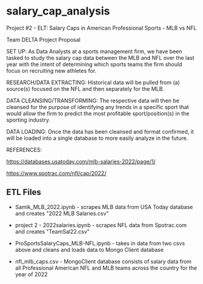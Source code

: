 # salary_cap_analysis

Project #2 - ELT: Salary Caps in American Professional Sports - MLB vs NFL

Team DELTA Project Proposal

SET UP:  As Data Analysts at a sports management firm, we have been tasked to study the salary cap data between the MLB and NFL over the last year with the intent of determining which sports teams the firm should focus on recruiting new athletes for. 

RESEARCH/DATA EXTRACTING: Historical data will be pulled from (a) source(s) focused on the NFL and then separately for the MLB. 

DATA CLEANSING/TRANSFORMING: The respective data will then be cleansed for the purpose of identifying any trends in a specific sport that would allow the firm to predict the most profitable sport/position(s) in the sporting industry. 

DATA LOADING: Once the data has been cleansed and format confirmed, it will be loaded into a single database to more easily analyze in the future. 

REFERENCES:

https://databases.usatoday.com/mlb-salaries-2022/page/1/

https://www.spotrac.com/nfl/cap/2022/


## ETL Files 

* Samik_MLB_2022.ipynb - scrapes MLB data from USA Today database and creates "2022 MLB Salaries.csv"

* project 2 - 2022salaries.ipynb - scrapes NFL data from Spotrac.com and creates "TeamSal22.csv"

* ProSportsSalaryCaps_MLB-NFL.ipynb - takes in data from two csvs above and cleans and loads data to Mongo Client database

* nfl_mlb_caps.csv - MongoClient database consists of salary data from all Professional American NFL and MLB teams across the country for the year of 2022


